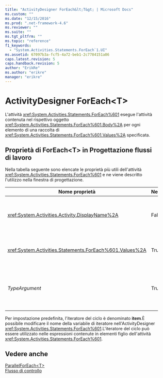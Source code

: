 ```yaml
---
title: "ActivityDesigner ForEach&lt;T&gt; | Microsoft Docs"
ms.custom: ""
ms.date: "12/15/2016"
ms.prod: ".net-framework-4.6"
ms.reviewer: ""
ms.suite: ""
ms.tgt_pltfrm: ""
ms.topic: "reference"
f1_keywords: 
  - "System.Activities.Statements.ForEach`1.UI"
ms.assetid: 67097b3a-fcf5-4a72-beb1-2c7784151a86
caps.latest.revision: 5
caps.handback.revision: 5
author: "ErikRe"
ms.author: "erikre"
manager: "erikre"
---
```

# ActivityDesigner ForEach&lt;T&gt;
L'attività <xref:System.Activities.Statements.ForEach%601> esegue l'attività contenuta nel rispettivo oggetto <xref:System.Activities.Statements.ForEach%601.Body%2A> per ogni elemento di una raccolta di  <xref:System.Activities.Statements.ForEach%601.Values%2A> specificata.  
  
## Proprietà di ForEach\<T\> in Progettazione flussi di lavoro  
 Nella tabella seguente sono elencate le proprietà più utili dell'attività <xref:System.Activities.Statements.ForEach%601> e ne viene descritto l'utilizzo nella finestra di progettazione.  
  
|Nome proprietà|Necessaria|Utilizzo|  
|--------------------|----------------|--------------|  
|<xref:System.Activities.Activity.DisplayName%2A>|False|Nome descrittivo dell'attività <xref:System.Activities.Statements.ForEach%601>.Il valore predefinito è ForEach\<Int32\>.Sebbene non sia obbligatorio specificare il valore di <xref:System.Activities.Activity.DisplayName%2A>, è consigliabile farlo.|  
|<xref:System.Activities.Statements.ForEach%601.Values%2A>|True|Raccolta di elementi da scorrere.Per impostare la proprietà <xref:System.Activities.Statements.ForEach%601.Values%2A>, digitare un'espressione [!INCLUDE[vbprvb](../code-quality/includes/vbprvb_md.md)] nella casella **Values** nell'ActivityDesigner **ForEach\<T\>** o nella griglia delle proprietà.|  
|*TypeArgument*|True|Tipo degli elementi della raccolta <xref:System.Activities.Statements.ForEach%601.Values%2A> specificato dal parametro generico *T*.Per impostazione predefinita, la proprietà *TypeArgument* è impostata su **Int32**.Per cambiare il tipo, modificare il valore di *TypeArgument* nella casella combinata della griglia delle proprietà.|  
  
 Per impostazione predefinita, l'iteratore del ciclo è denominato **item**.È possibile modificare il nome della variabile di iteratore nell'ActivityDesigner <xref:System.Activities.Statements.ForEach%601>.L'iteratore del ciclo può essere utilizzato nelle espressioni contenute in elementi figlio dell'attività <xref:System.Activities.Statements.ForEach%601>.  
  
## Vedere anche  
 [ParallelForEach\<T\>](../workflow-designer/parallelforeach-t-activity-designer.md)   
 [Flusso di controllo](../workflow-designer/control-flow-activity-designers.md)